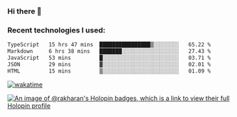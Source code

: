 ### Hi there 👋

### Recent technologies I used:
<!--START_SECTION:waka-->

```txt
TypeScript   15 hrs 47 mins  ████████████████▒░░░░░░░░   65.22 %
Markdown     6 hrs 38 mins   ███████░░░░░░░░░░░░░░░░░░   27.43 %
JavaScript   53 mins         █░░░░░░░░░░░░░░░░░░░░░░░░   03.71 %
JSON         29 mins         ▓░░░░░░░░░░░░░░░░░░░░░░░░   02.01 %
HTML         15 mins         ▒░░░░░░░░░░░░░░░░░░░░░░░░   01.09 %
```

<!--END_SECTION:waka-->
[![wakatime](https://wakatime.com/badge/user/fe50d444-0cee-4d14-a0b3-b9e8509eb4d0.svg)](https://wakatime.com/@fe50d444-0cee-4d14-a0b3-b9e8509eb4d0)

[![An image of @rakharan's Holopin badges, which is a link to view their full Holopin profile](https://holopin.me/rakharan)](https://holopin.io/@rakharan)
